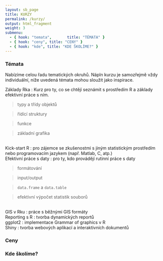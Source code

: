 ```yaml
---
layout: sb_page
title: KURZY
permalink: /kurzy/
output: html_fragment
weight: 3
submenu:
  - { hook: "temata",       title: "TÉMATA" }
  - { hook: "ceny", title: "CENY" }
  - { hook: "kde", title: "KDE ŠKOLÍME?" }
---
```

### Témata<a name="temata">&nbsp;</a>
Nabízíme celou řadu tematických okruhů. Nápln kurzu je samozřejmě vždy individuální, níže uvedená témata mohou sloužit jako inspirace.

Základy Rka
: Kurz pro ty, co se chtějí seznámit s prostředím R a základy efektivní práce s ním.

> typy a třídy objektů

> řídící struktury

> funkce

> základní grafika

<br>   
Kick-start R
: pro zájemce se zkušenostmi s jiným statistickým prostředím nebo programovacím jazykem (např. Matlab, C, atp.)

<br>  
Efektivní práce s daty
: pro ty, kdo provádějí rutinní práce s daty

> formátování 

> input/output 

> `data.frame` a `data.table`
  
> efektivní výpočet statistik souborů  

<br>
GIS v Rku
: práce s běžnými GIS formáty

<br>
Reporting s R
: tvorba dynamických reportů

<br>
ggplot2
: implementace Grammar of graphics v R

<br>
Shiny
: tvorba webových aplikací a interaktivních dokumentů



### Ceny <a name="ceny">&nbsp;</a>

### Kde školíme? <a name="kde">&nbsp;</a>

